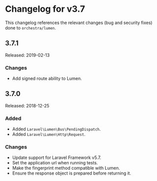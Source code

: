 # Changelog for v3.7

This changelog references the relevant changes (bug and security fixes) done to `orchestra/lumen`.

## 3.7.1

Released: 2019-02-13

### Changes

* Add signed route ability to Lumen.

## 3.7.0

Released: 2018-12-25

### Added

* Added `Laravel\Lumen\Bus\PendingDispatch`.
* Added `Laravel\Lumen\Http\Request`.

### Changes

* Update support for Laravel Framework v5.7.
* Set the application url when running tests.
* Make the fingerprint method compatible with Lumen.
* Ensure the response object is prepared before returning it.

